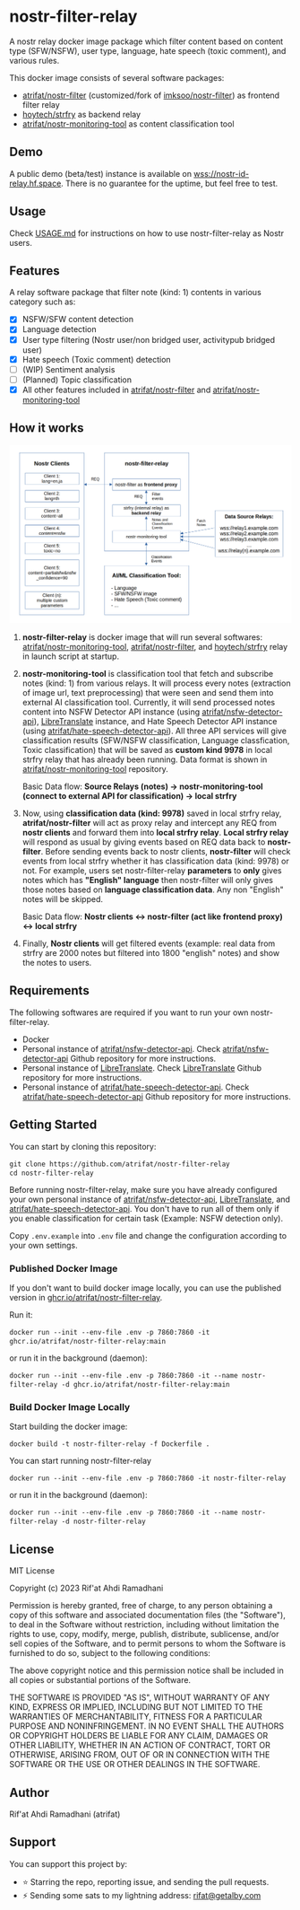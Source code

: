 # nostr-filter-relay

A nostr relay docker image package which filter content based on content type (SFW/NSFW), user type, language, hate speech (toxic comment), and various rules.

This docker image consists of several software packages:

- [atrifat/nostr-filter](https://github.com/atrifat/nostr-filter) (customized/fork of [imksoo/nostr-filter](https://github.com/imksoo/nostr-filter)) as frontend filter relay
- [hoytech/strfry](https://github.com/atrifat/nostr-filter) as backend relay
- [atrifat/nostr-monitoring-tool](https://github.com/atrifat/nostr-monitoring-tool) as content classification tool

## Demo

A public demo (beta/test) instance is available on [wss://nostr-id-relay.hf.space](wss://nostr-id-relay.hf.space). There is no guarantee for the uptime, but feel free to test.

## Usage

Check [USAGE.md](https://github.com/atrifat/nostr-filter-relay/blob/main/USAGE.md) for instructions on how to use nostr-filter-relay as Nostr users.

## Features

A relay software package that filter note (kind: 1) contents in various category such as:

- [x] NSFW/SFW content detection
- [x] Language detection
- [x] User type filtering (Nostr user/non bridged user, activitypub bridged user)
- [x] Hate speech (Toxic comment) detection
- [ ] (WIP) Sentiment analysis
- [ ] (Planned) Topic classification
- [x] All other features included in [atrifat/nostr-filter](https://github.com/atrifat/nostr-filter) and [atrifat/nostr-monitoring-tool](https://github.com/atrifat/nostr-monitoring-tool)

## How it works

![nostr-filter-relay-flowchart](resources/flowchart-nostr-filter-relay.png)

1. **nostr-filter-relay** is docker image that will run several softwares: [atrifat/nostr-monitoring-tool](https://github.com/atrifat/nostr-monitoring-tool), [atrifat/nostr-filter](https://github.com/atrifat/nostr-filter), and [hoytech/strfry](https://github.com/atrifat/nostr-filter) relay in launch script at startup.
2. **nostr-monitoring-tool** is classification tool that fetch and subscribe notes (kind: 1) from various relays. It will process every notes (extraction of image url, text preprocessing) that were seen and send them into external AI classification tool. Currently, it will send processed notes content into NSFW Detector API instance (using [atrifat/nsfw-detector-api](https://github.com/atrifat/nsfw-detector-api)), [LibreTranslate](https://github.com/LibreTranslate/LibreTranslate) instance, and Hate Speech Detector API instance (using [atrifat/hate-speech-detector-api](https://github.com/atrifat/hate-speech-detector-api)). All three API services will give classification results (SFW/NSFW classification, Language classfication, Toxic classification) that will be saved as **custom kind 9978** in local strfry relay that has already been running. Data format is shown in [atrifat/nostr-monitoring-tool](https://github.com/atrifat/nostr-monitoring-tool) repository.

   Basic Data flow:
   **Source Relays (notes) -> nostr-monitoring-tool (connect to external API for classification) -> local strfry**

3. Now, using **classification data (kind: 9978)** saved in local strfry relay, **atrifat/nostr-filter** will act as proxy relay and intercept any REQ from **nostr clients** and forward them into **local strfry relay**. **Local strfry relay** will respond as usual by giving events based on REQ data back to **nostr-filter**. Before sending events back to nostr clients, **nostr-filter** will check events from local strfry whether it has classification data (kind: 9978) or not. For example, users set nostr-filter-relay **parameters** to **only** gives notes which has **"English" language** then nostr-filter will only gives those notes based on **language classification data**. Any non "English" notes will be skipped.

   Basic Data flow:
   **Nostr clients <-> nostr-filter (act like frontend proxy) <-> local strfry**

4. Finally, **Nostr clients** will get filtered events (example: real data from strfry are 2000 notes but filtered into 1800 "english" notes) and show the notes to users.

## Requirements

The following softwares are required if you want to run your own nostr-filter-relay.

- Docker
- Personal instance of [atrifat/nsfw-detector-api](https://github.com/atrifat/nsfw-detector-api). Check [atrifat/nsfw-detector-api](https://github.com/atrifat/nsfw-detector-api) Github repository for more instructions.
- Personal instance of [LibreTranslate](https://github.com/LibreTranslate/LibreTranslate). Check [LibreTranslate](https://github.com/LibreTranslate/LibreTranslate) Github repository for more instructions.
- Personal instance of [atrifat/hate-speech-detector-api](https://github.com/atrifat/hate-speech-detector-api). Check [atrifat/hate-speech-detector-api](https://github.com/atrifat/hate-speech-detector-api) Github repository for more instructions.

## Getting Started

You can start by cloning this repository:

```
git clone https://github.com/atrifat/nostr-filter-relay
cd nostr-filter-relay
```

Before running nostr-filter-relay, make sure you have already configured your own personal instance of [atrifat/nsfw-detector-api](https://github.com/atrifat/nsfw-detector-api), [LibreTranslate](https://github.com/LibreTranslate/LibreTranslate), and [atrifat/hate-speech-detector-api](https://github.com/atrifat/hate-speech-detector-api). You don't have to run all of them only if you enable classification for certain task (Example: NSFW detection only).

Copy `.env.example` into `.env` file and change the configuration according to your own settings.

### Published Docker Image

If you don't want to build docker image locally, you can use the published version in [ghcr.io/atrifat/nostr-filter-relay](https://github.com/users/atrifat/packages/container/package/nostr-filter-relay).

Run it:

```
docker run --init --env-file .env -p 7860:7860 -it ghcr.io/atrifat/nostr-filter-relay:main
```

or run it in the background (daemon):

```
docker run --init --env-file .env -p 7860:7860 -it --name nostr-filter-relay -d ghcr.io/atrifat/nostr-filter-relay:main
```

### Build Docker Image Locally

Start building the docker image:

```
docker build -t nostr-filter-relay -f Dockerfile .
```

You can start running nostr-filter-relay

```
docker run --init --env-file .env -p 7860:7860 -it nostr-filter-relay
```

or run it in the background (daemon):

```
docker run --init --env-file .env -p 7860:7860 -it --name nostr-filter-relay -d nostr-filter-relay
```

## License

MIT License

Copyright (c) 2023 Rif'at Ahdi Ramadhani

Permission is hereby granted, free of charge, to any person obtaining a copy
of this software and associated documentation files (the "Software"), to deal
in the Software without restriction, including without limitation the rights
to use, copy, modify, merge, publish, distribute, sublicense, and/or sell
copies of the Software, and to permit persons to whom the Software is
furnished to do so, subject to the following conditions:

The above copyright notice and this permission notice shall be included in all
copies or substantial portions of the Software.

THE SOFTWARE IS PROVIDED "AS IS", WITHOUT WARRANTY OF ANY KIND, EXPRESS OR
IMPLIED, INCLUDING BUT NOT LIMITED TO THE WARRANTIES OF MERCHANTABILITY,
FITNESS FOR A PARTICULAR PURPOSE AND NONINFRINGEMENT. IN NO EVENT SHALL THE
AUTHORS OR COPYRIGHT HOLDERS BE LIABLE FOR ANY CLAIM, DAMAGES OR OTHER
LIABILITY, WHETHER IN AN ACTION OF CONTRACT, TORT OR OTHERWISE, ARISING FROM,
OUT OF OR IN CONNECTION WITH THE SOFTWARE OR THE USE OR OTHER DEALINGS IN THE
SOFTWARE.

## Author

Rif'at Ahdi Ramadhani (atrifat)

## Support

You can support this project by:

- ⭐ Starring the repo, reporting issue, and sending the pull requests.
- ⚡️ Sending some sats to my lightning address: [rifat@getalby.com](lightning:rifat@getalby.com)
